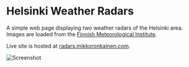 # Helsinki Weather Radars

A simple web page displaying two weather radars of the Helsinki area. Images are loaded from the [Finnish Meteorological Institute](http://testbed.fmi.fi/).

Live site is hosted at [radars.mikkoronkainen.com](http://radars.mikkoronkainen.com/).

![Screenshot](http://mikoro.github.io/images/helsinki-weather-radars/readme-screenshot.jpg "Screenshot")